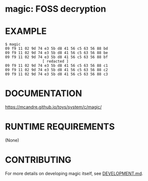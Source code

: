 # magic: FOSS decryption

# EXAMPLE

```console
$ magic
09 f9 11 02 9d 74 e3 5b d8 41 56 c5 63 56 88 bd
09 f9 11 02 9d 74 e3 5b d8 41 56 c5 63 56 88 be
09 f9 11 02 9d 74 e3 5b d8 41 56 c5 63 56 88 bf
                 [ redacted ]
09 f9 11 02 9d 74 e3 5b d8 41 56 c5 63 56 88 c1
09 f9 11 02 9d 74 e3 5b d8 41 56 c5 63 56 88 c2
09 f9 11 02 9d 74 e3 5b d8 41 56 c5 63 56 88 c3
```

# DOCUMENTATION

https://mcandre.github.io/toys/system/c/magic/

# RUNTIME REQUIREMENTS

(None)

# CONTRIBUTING

For more details on developing magic itself, see [DEVELOPMENT.md](DEVELOPMENT.md).
